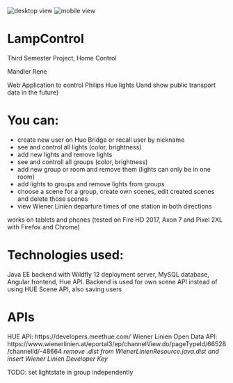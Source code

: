 ![desktop view](https://i.imgur.com/Fy6IIIC.png)
![mobile view](https://i.imgur.com/UJwIKsf.png)

# LampControl
Third Semester Project, Home Control

Mandler Rene

Web Application to control Philips Hue lights Uand show public transport data in the future)

<h1>You can:</h1>

- create new user on Hue Bridge or recall user by nickname
- see and control all lights (color, brightness)
- add new lights and remove lights
- see and controll all groups (color, brightness)
- add new group or room and remove them (lights can only be in one room)
- add lights to groups and remove lights from groups
- choose a scene for a group, create own scenes, edit created scenes and delete those scenes
- view Wiener Linien departure times of one station in both directions

works on tablets and phones (tested on Fire HD 2017, Axon 7 and Pixel 2XL with Firefox and Chrome)

<h1>Technologies used:</h1>
Java EE backend with Wildfly 12 deployment server, MySQL database, Angular frontend, Hue API.
Backend is used for own scene API instead of using HUE Scene API, also saving users

<h1>APIs</h1>
HUE API: https://developers.meethue.com/
Wiener Linien Open Data API: https://www.wienerlinien.at/eportal3/ep/channelView.do/pageTypeId/66528/channelId/-48664
<em>remove .dist from WienerLinienResource.java.dist and insert Wiener Linien Developer Key</em>

TODO: set lightstate in group independently
